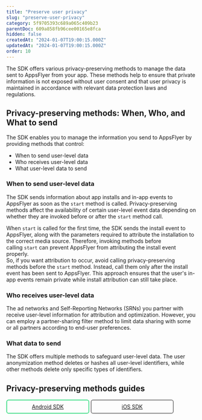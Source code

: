 ```yaml
---
title: "Preserve user privacy"
slug: "preserve-user-privacy"
category: 5f9705393c689a065c409b23
parentDoc: 609a858fb96cee00165e8fca
hidden: false
createdAt: "2024-01-07T19:00:15.000Z"
updatedAt: "2024-01-07T19:00:15.000Z"
order: 10
---
```

The SDK offers various privacy-preserving methods to manage the data sent to AppsFlyer from your app. These methods help to ensure that private information is not exposed without user consent and that user privacy is maintained in accordance with relevant data protection laws and regulations.

## Privacy-preserving methods: When, Who, and What to send

The SDK enables you to manage the information you send to AppsFlyer by providing methods that control:

- When to send user-level data
- Who receives user-level data
- What user-level data to send

### When to send user-level data

The SDK sends information about app installs and in-app events to AppsFlyer as soon as the `start` method is called. Privacy-preserving methods affect the availability of certain user-level event data depending on whether they are invoked before or after the `start` method call.

When `start` is called for the first time, the SDK sends the install event to AppsFlyer, along with the parameters required to attribute the installation to the correct media source. Therefore, invoking methods before calling `start` can prevent AppsFlyer from attributing the install event properly.  
So, if you want attribution to occur, avoid calling privacy-preserving methods before the `start` method. Instead, call them only after the install event has been sent to AppsFlyer. This approach ensures that the user's in-app events remain private while install attribution can still take place.

<style>
  .button-container {
  	display: flex;
  }
  .button {
    display: flex;
    justify-content: center;
    align-items: center;
    width: 200px;
	  border-radius: 6px;
    padding: 8px;
    margin-right: 4px;
	}
  .button:before {  
  	margin-right: 4px;  
  }
  .button.android {  
    border: solid 2px #3DDC84;  
  }
  .button.reactnative {  
    border: solid 2px #FF8C00;  
  }
  .button.ios {  
  	border-radius: 6px;  
    padding: 8px;  
    border: solid 2px #7D7D7D;  
  }
   .button.unity {  
    border: solid 2px #3DDC84;  
    border-color: var(--project-primary-color);  
  }
  .ios:before {  
        content: url("<https://files.readme.io/19fdc72-apple-icon.svg")>;  
  }
  .android:before {  
        content: url("<https://files.readme.io/d7dc5a3-android-icon.svg")>;  
  }
.unity:before {  
    content: url("<https://files.readme.io/59acdf6-unity-icon.svg")>;  
}
.reactnative:before {  
   content: url("<https://files.readme.io/3e1288d-reactnative-icon.svg")>;  
}
.flutter:before {  
    content: url("<https://files.readme.io/1f70175-flutter-icon.svg")>;  
}  
</style>

### Who receives user-level data

The ad networks and Self-Reporting Networks (SRNs) you partner with receive user-level information for attribution and optimization. However, you can employ a partner-sharing filter method to limit data sharing with some or all partners according to end-user preferences.

### What data to send

The SDK offers multiple methods to safeguard user-level data. The user anonymization method deletes or hashes all user-level identifiers, while other methods delete only specific types of identifiers. 

## Privacy-preserving methods guides


<div class="button-container">
  <a class="button android" href="https://dev.appsflyer.com/hc/docs/preserve-user-privacy">Android SDK</a>
  <a class="button ios" href="https://dev.appsflyer.com/hc/docs/preserve-user-privacy-2">iOS SDK</a></div>